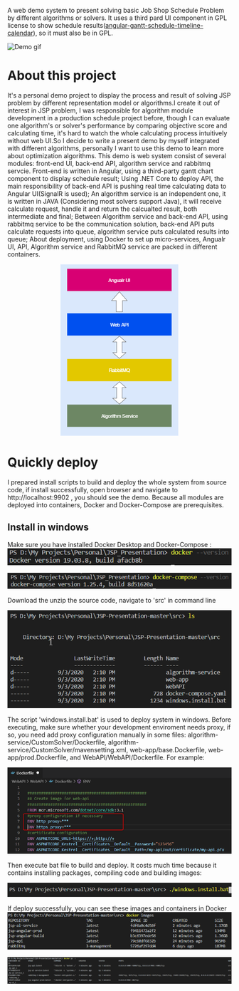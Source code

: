 A web demo system to present solving basic Job Shop Schedule Problem by different algorithms or solvers.
It uses a third pard UI component in GPL license to show schedule results([angular-gantt-schedule-timeline-calendar](https://github.com/neuronetio/angular-gantt-schedule-timeline-calendar)), so it must also be in GPL.  

![Demo gif](doc/demo.gif)

# About this project
It's a personal demo project to display the process and result of solving JSP problem by different representation model or algorithms.I create it out of interest in JSP problem, I was responsible for algorithm module development in a production schedule project before, though I can evaluate one algorithm's or solver's performance by comparing objective score and calculating time, it's hard to watch the whole calculating process intuitively without web UI.So I decide to write a present demo by myself integrated with different algorithms, personally I want to use this demo to learn more about optimization algorithms.
This demo is web system consist of several modules: front-end UI, back-end API, algorithm service and rabbitmq servcie. Front-end is written in Angular, using a third-party gantt chart component to display schedule result; Using .NET Core to deploy API, the main responsibility of back-end API is pushing real time calculating data to Angular UI(SignalR is used); An algorithm service is an independent one, it is written in JAVA (Considering most solvers support Java), it will receive calculate request, handle it and return the calcualted result, both intermediate and final; Between Algorithm service and back-end API, using rabbitmq service to be the communication solution, back-end API puts calculate requests into queue, algorithm service puts calculated results into queue; About deployment, using Docker to set up micro-services, Angualr UI, API, Algorithm service and RabbitMQ service are packed in different containers.
<p align="center">
  <img src="doc/introduce.png" />
</p>

# Quickly deploy
I prepared install scripts to build and deploy the whole system from source code, if install successfully, open browser and navigate to http://localhost:9902 , you should see the demo. Because all modules are deployed into containers, Docker and Docker-Compose are prerequisites.
## Install in windows
Make sure you have installed Docker Desktop and Docker-Compose :
![install1](doc/install1.png)

![install2](doc/install2.png)

Download the unzip the source code, navigate to 'src' in command line

![install3](doc/install3.png)

The script 'windows.install.bat' is used to deploy system in windows. Before executing, make sure whether your development enviroment needs proxy, if so, you need add proxy configuration manually in some files: algorithm-service/CustomSolver/Dockerfile, algorithm-service/CustomSolver/mavensetting.xml, web-app/base.Dockerfile, web-app/prod.Dockerfile, and WebAPI/WebAPI/Dockerfile. For example: 

![install4](doc/install4.png)

Then execute bat file to build and deploy. It costs much time because it contains installing packages, compiling code and building images:

![install5](doc/install5.png)

If deploy successfully, you can see these images and containers in Docker
![install6](doc/install6.png)

![install7](doc/install7.png)
